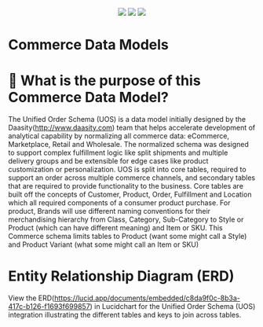 <p align="center">
    <a alt="License"
        href="https://github.com/fivetran/dbt_github/blob/main/LICENSE">
        <img src="https://img.shields.io/badge/License-Apache%202.0-blue.svg" /></a>
    <a alt="Maintained?">
        <img src="https://img.shields.io/badge/Maintained%3F-yes-green.svg" /></a>
    <a alt="PRs">
        <img src="https://img.shields.io/badge/Contributions-welcome-blueviolet" /></a>
</p>

# Commerce Data Models
# 📣 What is the purpose of this Commerce Data Model?
The Unified Order Schema (UOS) is a data model initially designed by the Daasity(http://www.daasity.com) team that helps accelerate development of analytical capability by normalizing all commerce data: eCommerce, Marketplace, Retail and Wholesale. The normalized schema was designed to support complex fulfillment logic like split shipments and multiple delivery groups and be extensible for edge cases like product customization or personalization.
UOS is split into core tables, required to support an order across multiple commerce channels, and secondary tables that are required to provide functionality to the business. Core tables are built off the concepts of Customer, Product, Order, Fulfillment and Location which all required components of a consumer product purchase.
For product, Brands will use different naming conventions for their merchandising hierarchy from Class, Category, Sub-Category to Style or Product (which can have different meaning) and Item or SKU. This Commerce schema limits tables to Product (want some might call a Style) and Product Variant (what some might call an Item or SKU)

# Entity Relationship Diagram (ERD)
View the ERD(https://lucid.app/documents/embedded/c8da9f0c-8b3a-417c-b126-f1693f699857) in Lucidchart for the Unified Order Schema (UOS) integration illustrating the different tables and keys to join across tables.

